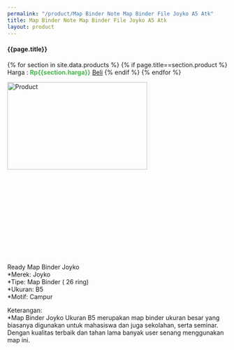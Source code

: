 ```yaml
---
permalink: "/product/Map Binder Note Map Binder File Joyko A5 Atk"
title: Map Binder Note Map Binder File Joyko A5 Atk
layout: product
---
```


#### {{page.title}}

{% for section in site.data.products %}
	{% if page.title==section.product %}
Harga : <span style="color:#42b549">**Rp{{section.harga}}**</span>  <a class="btn btn-success" href="http://api.whatsapp.com/send?phone={{site.whatsapp}}&text=kak saya mau beli {{page.title}} 1 buah %0A harga%3A {{section.harga}} bayarnya di kampus ia kak %3A)" style="width:100px;">Beli</a>
	{% endif %}
{% endfor %}

<image src="{{site.baseurl}}/img/Map Binder Note  Map Binder File Joyko A5 Atk.jpg" alt="Product" width="80%" height="50%" style="max-width:400px;max-height:400px"/>

Ready Map Binder Joyko  
*Merek: Joyko  
*Tipe: Map Binder ( 26 ring)  
*Ukuran: B5  
*Motif: Campur  
  
Keterangan:  
*Map Binder Joyko Ukuran B5 merupakan map binder ukuran besar yang biasanya digunakan untuk mahasiswa dan juga sekolahan, serta seminar. Dengan kualitas terbaik dan tahan lama banyak user senang menggunakan map ini.